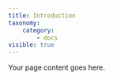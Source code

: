```yaml
---
title: Introduction
taxonomy:
    category:
        - docs
visible: true
---
```


Your page content goes here.